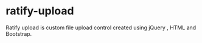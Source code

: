 # ratify-upload
Ratify upload is custom file upload control created using jQuery , HTML and Bootstrap.
